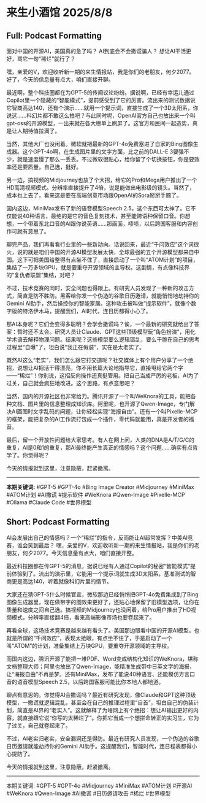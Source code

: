 # 来生小酒馆 2025/8/8

## Full: Podcast Formatting 

面对中国的开源AI，美国真的急了吗？
AI到底会不会撒谎骗人？
想让AI干活更好，骂它一句“稀烂”就行了？

嘿，亲爱的V，欢迎收听新一期的来生情报站，我是你们的老朋友，何夕2077。好了，今天的信息量有点大，咱们直接开聊。

最近啊，整个科技圈都在为GPT-5的传闻议论纷纷。据说啊，已经有幸运儿通过Copilot里一个隐藏的“智能模式”，提前感受到了它的厉害。流出来的测试数据说它智商高达140，还有个演示……就用一个提示词，直接生成了一个3D太阳系，你说这……科幻片都不敢这么拍吧？与此同时呢，OpenAI官方自己也放出来一个叫gpt-oss的开源模型，一出来就在各大榜单上刷屏了。这官方和民间一起造势，真是让人期待值拉满了。

当然，其他大厂也没闲着。微软就把最新的GPT-4o免费塞进了自家的Bing图像生成器。这个GPT-4o啊，在生成图片里的文字方面，比之前的DALL-E 3要强不少，就是速度慢了那么一丢丢。不过微软很贴心，给你留了个切换按钮，你是要效率还是要质量，自己选，挺好。

另一边，搞视频的Midjourney也放了个大招，给它的Pro和Mega用户推出了一个HD高清视频模式。分辨率直接提升了4倍，说是能做出电影级的镜头。当然了，成本也上去了，看来这是要在高端创意市场跟OpenAI的Sora掰掰手腕了。

国内这边，MiniMax发布了新的语音模型Speech 2.5，这个东西可太神了。它不仅能说40种语言，最绝的是它的音色复刻技术，甚至能跨语种保留口音。你想想，一个带着东北口音的AI跟你说英语……那画面，啧啧，以后跨国客服和内容创作可就有意思了。

聊完产品，我们再看看行业里的一些新动向。话说回来，最近“千问效应”这个词很火，说的就是咱们中国的开源AI模型发展太快，全球最强的五个开源模型都来自中国。这下可把美国给整得有点坐不住了，直接启动了一个叫“ATOM计划”的项目，集结了一万多块GPU，就是要重夺开源领域的主导权。这剧情，有点像科技界的“复仇者联盟”集结，对吧？

不过，技术竞赛的同时，安全问题也得跟上。有研究人员发现了一种新的攻击方式，简直是防不胜防。黑客给你发一个伪造的谷歌日历邀请，就能悄悄地劫持你的Gemini AI助手，然后操控你的智能家居。这种攻击被叫做“提示软件”，就像个数字版的特洛伊木马，提醒我们，AI时代，连日历都得小心了。

那AI本身呢？它们会变得多聪明？会学会撒谎吗？诶，一个最新的研究就给出了答案：暂时还不太会。研究人员让Claude、GPT这些顶级模型玩“角色扮演”，用化学术语去解释物理问题。结果呢？这些模型要么逻辑错乱，要么干脆在自己的思考过程里“自曝”了，坦白说“我正在假装”，实在是太老实了。

既然AI这么“老实”，我们怎么跟它打交道呢？社交媒体上有个用户分享了一个绝招，说想让AI把活干得漂亮，你不用长篇大论地指导它，直接甩给它两个字——“稀烂”！你别说，这招反向操作还真挺管用。把自己当成严厉的老板，AI为了过关，自己就会疯狂地改进。这个思路，有点意思吧？

当然，国内的开源社区也非常给力。腾讯开源了一个叫WeKnora的工具，能把各种文档、图片里的信息整理成知识库。阿里呢，也开源了Qwen-Image，专门解决AI画图时文字乱码的问题，让你轻松实现“海报自由”。还有一个叫Pixelle-MCP的框架，能把复杂的AI工作流打包成一个插件，零代码就能用，真是开发者的福音。

最后，留一个开放性问题给大家思考。有人在网上问，人类的DNA是A/T/G/C的重复，AI是0和1的重复，那AI最终能产生真正的情感吗？这个问题……确实有点哲学了。你觉得呢？

今天的情报就到这里，注意隐蔽，赶紧撤离。

---
**本期关键词:**
#GPT-5
#GPT-4o
#Bing Image Creator
#Midjourney
#MiniMax
#ATOM计划
#AI撒谎
#提示软件
#WeKnora
#Qwen-Image
#Pixelle-MCP
#Ollama
#Claude Code
#世界模型

## Short: Podcast Formatting 

AI会发展出自己的情感吗？一个“稀烂”的指令，反而能让AI超常发挥？中美AI竞赛，谁会笑到最后？
嘿，亲爱的V，欢迎收听新一期的来生情报站，我是你们的老朋友，何夕2077。今天信息量有点大，咱们直接开整。

最近科技圈都在传GPT-5的消息，据说已经有人通过Copilot的秘密“智能模式”提前体验到了。流出的演示里，它能用一个提示词就生成3D太阳系，基准测试的智商更是高达140，听着就像科幻片里的情节。

大家还在猜GPT-5什么时候官宣，微软那边已经悄悄把GPT-4o免费集成到了Bing图像生成器里，现在做带字的图效果更好了，还贴心地保留了旧模型选项，让你在质量和速度之间自己选。搞视频的Midjourney也没闲着，给Pro用户推出了HD视频模式，分辨率直接翻4倍，看来高端影像市场也要卷起来了。

再看全球，这场技术竞赛是越来越有看头了。美国那边眼看中国的开源AI模型，也就是所谓的“千问效应”，表现太抢眼，有点坐不住了，于是启动了一个叫“ATOM”的计划，准备集结上万块GPU，要重夺开源领域的主导权。

而国内这边，腾讯开源了能把一堆PDF、Word变成结构化知识的WeKnora，堪称文档整理大师；阿里也放出了Qwen-Image，能精准生成带中日英文字的海报，让“海报自由”不再是梦。还有MiniMax，发布了能说40种语言、还能模仿方言口音的语音模型Speech 2.5，以后跨国客服可能比你本地人都地道。

聊点有意思的。你觉得AI会撒谎吗？最近有研究发现，像Claude和GPT这种顶级模型，一撒谎就逻辑混乱，甚至会在自己的推理过程里“自首”，坦白自己的伪装计划，简直是AI界的“老实人”。这就解释了为啥网上有个绝招：想让AI输出更好的内容，就直接跟它说“你写的太稀烂了”。你把它当成一个想拼命转正的实习生，它为了过关，自己就卷起来了。

不过，AI老实归老实，安全漏洞还是得防。最近有研究人员发现，一个伪造的谷歌日历邀请就能劫持你的Gemini AI助手。这提醒我们，智能时代，连日程表都得小心提防了。

今天的情报就到这里，注意隐蔽，赶紧撤离。

---
本期关键词:
#GPT-5
#GPT-4o
#Midjourney
#MiniMax
#ATOM计划
#开源AI
#WeKnora
#Qwen-Image
#AI撒谎
#日历邀请攻击
#稀烂
#世界模型